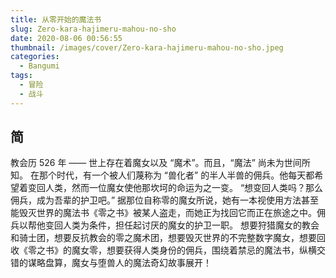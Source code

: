 ```yaml
---
title: 从零开始的魔法书
slug: Zero-kara-hajimeru-mahou-no-sho
date: 2020-08-06 00:56:55
thumbnail: /images/cover/Zero-kara-hajimeru-mahou-no-sho.jpeg
categories:
  - Bangumi
tags:
  - 冒险
  - 战斗
---
```


## 简

教会历 526 年 ——
世上存在着魔女以及 “魔术”。而且，“魔法” 尚未为世间所知。
在那个时代，有一个被人们蔑称为 “兽化者” 的半人半兽的佣兵。他每天都希望着变回人类，然而一位魔女使他那坎坷的命运为之一变。
“想变回人类吗？那么佣兵，成为吾辈的护卫吧。”
据那位自称零的魔女所说，她有一本视使用方法甚至能毁灭世界的魔法书《零之书》被某人盗走，而她正为找回它而正在旅途之中。佣兵以帮他变回人类为条件，担任起讨厌的魔女的护卫一职。
想要狩猎魔女的教会和骑士团，想要反抗教会的零之魔术团，想要毁灭世界的不完整数字魔女，想要回收《零之书》的魔女零，想要获得人类身份的佣兵，围绕着禁忌的魔法书，纵横交错的谋略盘算，魔女与堕兽人的魔法奇幻故事展开！
